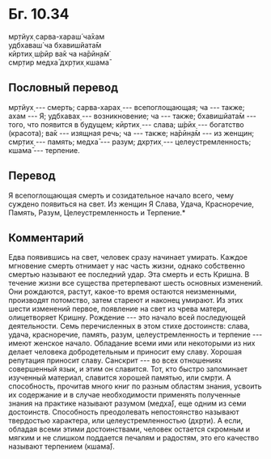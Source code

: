 # Бг. 10.34
мр̣тйух̣ сарва-хараш́ ча̄хам<br/>
удбхаваш́ ча бхавишйата̄м<br/>
кӣртих̣ ш́рӣр ва̄к ча на̄рӣн̣а̄м̇<br/>
смр̣тир медха̄ дхр̣тих̣ кшама̄
## Пословный перевод

мр̣тйух̣ --- смерть; сарва-харах̣ --- всепоглощающая; ча --- также; ахам
--- Я; удбхавах̣ --- возникновение; ча --- также; бхавишйата̄м --- того,
что появится в будущем; кӣртих̣ --- слава; ш́рӣх̣ --- богатство (красота);
ва̄к --- изящная речь; ча --- также; на̄рӣн̣а̄м --- из женщин; смр̣тих̣ ---
память; медха̄ --- разум; дхр̣тих̣ --- целеустремленность; кшама̄ ---
терпение.

## Перевод

Я всепоглощающая смерть и созидательное начало всего, чему суждено
появиться на свет. Из женщин Я Слава, Удача, Красноречие, Память, Разум,
Целеустремленность и Терпение.\*

## Комментарий

Едва появившись на свет, человек сразу начинает умирать. Каждое
мгновение смерть отнимает у нас часть жизни, однако собственно смертью
называют ее последний удар. Эта смерть и есть Кришна. В течение жизни
все существа претерпевают шесть основных изменений. Они рождаются,
растут, какое-то время остаются неизменными, производят потомство, затем
стареют и наконец умирают. Из этих шести изменений первое, появление на
свет из чрева матери, олицетворяет Кришну. Рождение --- это начало всей
последующей деятельности. Семь перечисленных в этом стихе достоинств:
слава, удача, красноречие, память, разум, целеустремленность и терпение
--- имеют женское начало. Обладание всеми ими или некоторыми из них
делает человека добродетельным и приносит ему славу. Хорошая репутация
приносит славу. Санскрит --- во всех отношениях совершенный язык, и этим
он славится. Тот, кто быстро запоминает изученный материал, славится
хорошей памятью, или смр̣ти. А способность, прочитав много книг по разным
областям знания, усвоить их содержание и в случае необходимости
применять полученные знания на практике называют разумом (медха̄), еще
одним из семи достоинств. Способность преодолевать непостоянство
называют твердостью характера, или целеустремленностью (дхр̣ти). А если,
обладая всеми этими достоинствами, человек остается скромным и мягким и
не слишком поддается печалям и радостям, это его качество называют
терпением (кшама̄).
